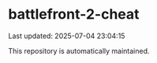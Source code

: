 # battlefront-2-cheat

Last updated: 2025-07-04 23:04:15

This repository is automatically maintained.
